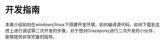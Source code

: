 # 开发指南

本章介绍如何在windows/linux下搭建开发环境，如何编译源代码，如何下载到主控上进行调试等二次开发的步骤。对于想对Crazepony进行二次开发的小伙伴，能够提供非常完备的指导。
